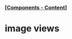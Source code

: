 ### [[Components - Content](./translated-human-interface-guidelines-markdown/components/content.md)]  
  
# **image views**  

